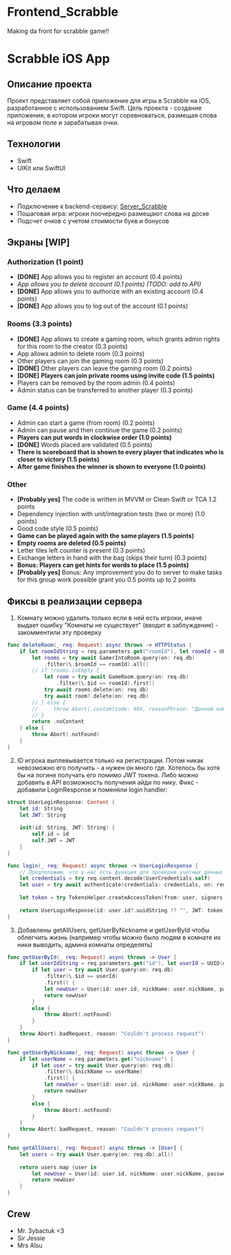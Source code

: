 # Frontend_Scrabble
Making da front for scrabble game!!

# Scrabble iOS App

## Описание проекта
Проект представляет собой приложение для игры в Scrabble на iOS, разработанное с использованием Swift. Цель проекта - создание приложения, в котором игроки могут соревноваться, размещая слова на игровом поле и зарабатывая очки.

## Технологии
- Swift
- UIKit или SwiftUI

## Что делаем
- Подключение к backend-сервису: [Server_Scrabble](https://github.com/prettycrewcutyulia/Server_Scrabble/)
- Пошаговая игра: игроки поочередно размещают слова на доске
- Подсчет очков с учетом стоимости букв и бонусов

## Экраны [WIP]

### Authorization (1 point)

* **[DONE]** App allows you to register an account (0.4 points)
* *App allows you to delete account (0.1 points) (TODO: add to API)*
* **[DONE]** App allows you to authorize with an existing account (0.4 points)
* **[DONE]** App allows you to log out of the account (0.1 points)

### Rooms (3.3 points)
* **[DONE]** App allows to create a gaming room, which grants admin rights for this room to the creator (0.3 points)
* App allows admin to delete room (0.3 points)
* Other players can join the gaming room (0.3 points)
* **[DONE]** Other players can leave the gaming room (0.2 points)
* **[DONE]** **Players can join private rooms using invite code (1.5 points)**
* Players can be removed by the room admin (0.4 points)
* Admin status can be transferred to another player (0.3 points)

### Game (4.4 points)

* Admin can start a game (from room) (0.2 points)
* Admin can pause and then continue the game (0.2 points)
* **Players can put words in clockwise order (1.0 points)**
* **[DONE]** Words placed are validated (0.5 points)
* **There is scoreboard that is shown to every player that indicates who is closer to victory (1.5 points)**
* **After game finishes the winner is shown to everyone (1.0 points)**

### Other

* **[Probably yes]** The code is written in MVVM or Clean Swift or TCA 1.2 points
* Dependency injection with unit/integration tests (two or more) (1.0 points)
* Good code style (0.5 points)
* **Game can be played again with the same players (1.5 points)**
* **Empty rooms are deleted (0.5 points)**
* Letter tiles left counter is present (0.3 points)
* Exchange letters in hand with the bag (skips their turn) (0.3 points)
* **Bonus: Players can get hints for words to place (1.5 points)**
* **[Probably yes]** Bonus: Any improvement you do to server to make tasks for this group work possible grant you 0.5 points up to 2 points


## Фиксы в реализации сервера

1. Комнату можно удалить только если в ней есть игроки, иначе выдает ошибку "Комнаты не существует" (вводит в заблуждение) - закомментили эту проверку
```swift
func deleteRoom(_ req: Request) async throws -> HTTPStatus {
    if let roomIdString = req.parameters.get("roomId"), let roomId = UUID(roomIdString) {
        let rooms = try await GamerIntoRoom.query(on: req.db)
            .filter(\.$roomId == roomId).all()
        // if !rooms.isEmpty {
            let room = try await GameRoom.query(on: req.db)
                .filter(\.$id == roomId).first()
            try await rooms.delete(on: req.db)
            try await room?.delete(on: req.db)
        // } else {
        //     throw Abort(.custom(code: 404, reasonPhrase: "Данной комнаты не существует"))
        // }
        return .noContent
    } else {
        throw Abort(.notFound)
    }
}
```

2. ID игрока выплевывается только на регистрации. Потом никак невозможно его получить - а нужен он много где. Хотелось бы хотя бы на логине получать его помимо JWT токена. Либо можно добавить в API возможность получения айди по нику. Фикс - добавили LoginResponse и поменяли login handler:
```swift
struct UserLoginResponse: Content {
    let id: String
    let JWT: String
    
    init(id: String, JWT: String) {
        self.id = id
        self.JWT = JWT
    }
}

func login(_ req: Request) async throws -> UserLoginResponse {
    // Предположим, что у нас есть функция для проверки учетных данных пользователя
    let credentials = try req.content.decode(UserCredentials.self)
    let user = try await authenticate(credentials: credentials, on: req)
    
    let token = try TokensHelper.createAccessToken(from: user, signers: req.application.jwt.signers)
    
    return UserLoginResponse(id: user.id?.uuidString ?? "", JWT: token)
}
```

3. Добавлены getAllUsers, getUserByNickname и getUserById чтобы облегчить жизнь (например чтобы можно было людям в комнате их ники выводить, админа комнаты определять)
```swift
func getUserById(_ req: Request) async throws -> User {
    if let userIdString = req.parameters.get("id"), let userId = UUID(userIdString) {
        if let user = try await User.query(on: req.db)
            .filter(\.$id == userId)
            .first() {
            let newUser = User(id: user.id, nickName: user.nickName, password: "")
            return newUser
        }
        else {
            throw Abort(.notFound)
        }
    }
    throw Abort(.badRequest, reason: "Couldn't process request")
}

func getUserByNickname(_ req: Request) async throws -> User {
    if let userName = req.parameters.get("nickname") {
        if let user = try await User.query(on: req.db)
            .filter(\.$nickName == userName)
            .first() {
            let newUser = User(id: user.id, nickName: user.nickName, password: "")
            return newUser
        }
        else {
            throw Abort(.notFound)
        }
    }
    throw Abort(.badRequest, reason: "Couldn't process request")
}

func getAllUsers(_ req: Request) async throws -> [User] {
    let users = try await User.query(on: req.db).all()
    
    return users.map {user in
        let newUser = User(id: user.id, nickName: user.nickName, password: "")
        return newUser
    }
}
```

## Crew
- Mr. 3ybactuk <3
- Sir Jessie
- Mrs Alsu
